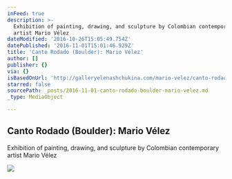```yaml
---
inFeed: true
description: >-
  Exhibition of painting, drawing, and sculpture by Colombian contemporary
  artist Mario Vélez
dateModified: '2016-10-26T15:05:49.754Z'
datePublished: '2016-11-01T15:01:46.929Z'
title: 'Canto Rodado (Boulder): Mario Vélez'
author: []
publisher: {}
via: {}
isBasedOnUrl: 'http://galleryelenashchukina.com/mario-velez/canto-rodado/'
starred: false
sourcePath: _posts/2016-11-01-canto-rodado-boulder-mario-velez.md
_type: MediaObject

---
```

<article style=""><h1>Canto Rodado (Boulder): Mario Vélez</h1><p>Exhibition of painting, drawing, and sculpture by Colombian contemporary artist Mario Vélez</p><img src="http://res.cloudinary.com/artlogic/w_450,h_450,c_fill/ws-ges/usr/images/exhibitions/group_images_override/30/i-geografias-corporales-color-blanco-61cmx53cm.jpg" /></article>